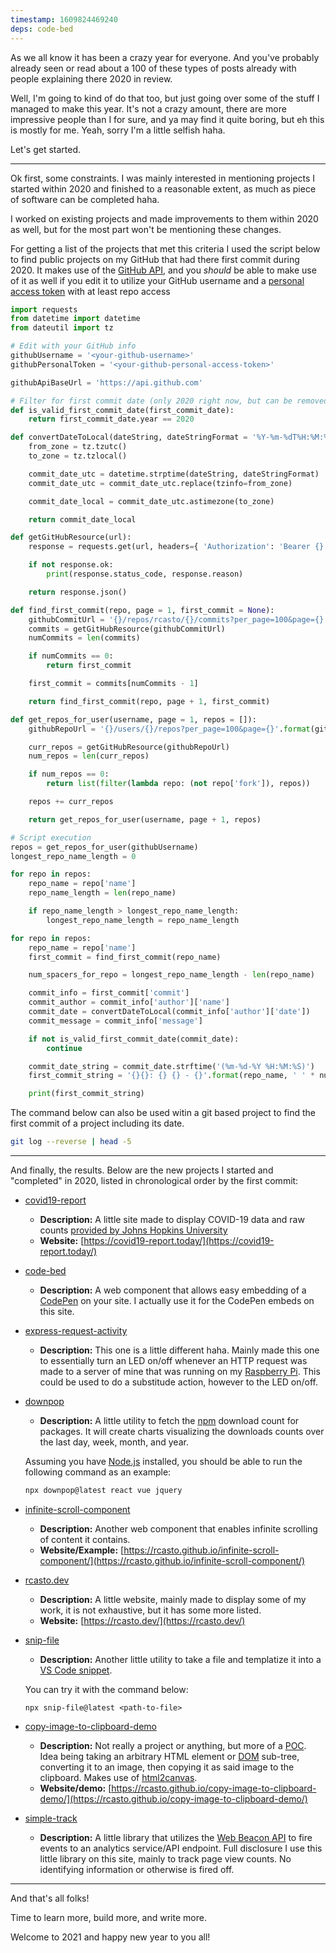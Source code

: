 ```yaml
---
timestamp: 1609824469240
deps: code-bed
---
```


As we all know it has been a crazy year for everyone. And you've probably already seen or read about a 100 of these types of posts already with people explaining there 2020 in review.

Well, I'm going to kind of do that too, but just going over some of the stuff I managed to make this year. It's not a crazy amount, there are more impressive people than I for sure, and ya may find it quite boring, but eh this is mostly for me. Yeah, sorry I'm a little selfish haha.

Let's get started.

---

Ok first, some constraints. I was mainly interested in mentioning projects I started within 2020 and finished to a reasonable extent, as much as piece of software can be completed haha.

I worked on existing projects and made improvements to them within 2020 as well, but for the most part won't be mentioning these changes.

For getting a list of the projects that met this criteria I used the script below to find public projects on my GitHub that had there first commit during 2020. It makes use of the [GitHub API](https://docs.github.com/en/free-pro-team@latest/rest), and you _should_ be able to make use of it as well if you edit it to utilize your GitHub username and a [personal access token](https://docs.github.com/en/free-pro-team@latest/github/authenticating-to-github/creating-a-personal-access-token) with at least repo access

```python
import requests
from datetime import datetime
from dateutil import tz

# Edit with your GitHub info
githubUsername = '<your-github-username>'
githubPersonalToken = '<your-github-personal-access-token>'

githubApiBaseUrl = 'https://api.github.com'

# Filter for first commit date (only 2020 right now, but can be removed/edited)
def is_valid_first_commit_date(first_commit_date):
    return first_commit_date.year == 2020

def convertDateToLocal(dateString, dateStringFormat = '%Y-%m-%dT%H:%M:%SZ'):
    from_zone = tz.tzutc()
    to_zone = tz.tzlocal()

    commit_date_utc = datetime.strptime(dateString, dateStringFormat)
    commit_date_utc = commit_date_utc.replace(tzinfo=from_zone)

    commit_date_local = commit_date_utc.astimezone(to_zone)

    return commit_date_local

def getGitHubResource(url):
    response = requests.get(url, headers={ 'Authorization': 'Bearer {}'.format(githubPersonalToken) })

    if not response.ok:
        print(response.status_code, response.reason)

    return response.json()

def find_first_commit(repo, page = 1, first_commit = None):
    githubCommitUrl = '{}/repos/rcasto/{}/commits?per_page=100&page={}'.format(githubApiBaseUrl, repo, page)
    commits = getGitHubResource(githubCommitUrl)
    numCommits = len(commits)

    if numCommits == 0:
        return first_commit

    first_commit = commits[numCommits - 1]

    return find_first_commit(repo, page + 1, first_commit)

def get_repos_for_user(username, page = 1, repos = []):
    githubRepoUrl = '{}/users/{}/repos?per_page=100&page={}'.format(githubApiBaseUrl, username, page)

    curr_repos = getGitHubResource(githubRepoUrl)
    num_repos = len(curr_repos)

    if num_repos == 0:
        return list(filter(lambda repo: (not repo['fork']), repos))

    repos += curr_repos

    return get_repos_for_user(username, page + 1, repos)

# Script execution
repos = get_repos_for_user(githubUsername)
longest_repo_name_length = 0

for repo in repos:
    repo_name = repo['name']
    repo_name_length = len(repo_name)

    if repo_name_length > longest_repo_name_length:
        longest_repo_name_length = repo_name_length

for repo in repos:
    repo_name = repo['name']
    first_commit = find_first_commit(repo_name)

    num_spacers_for_repo = longest_repo_name_length - len(repo_name)

    commit_info = first_commit['commit']
    commit_author = commit_info['author']['name']
    commit_date = convertDateToLocal(commit_info['author']['date'])
    commit_message = commit_info['message']

    if not is_valid_first_commit_date(commit_date):
        continue

    commit_date_string = commit_date.strftime('(%m-%d-%Y %H:%M:%S)')
    first_commit_string = '{}{}: {} {} - {}'.format(repo_name, ' ' * num_spacers_for_repo, commit_date_string, commit_author, commit_message)

    print(first_commit_string)
```

The command below can also be used witin a git based project to find the first commit of a project including its date.

```bash
git log --reverse | head -5
```

---

And finally, the results. Below are the new projects I started and "completed" in 2020, listed in chronological order by the first commit:

- [covid19-report](https://github.com/rcasto/covid19-report)

  - **Description:** A little site made to display COVID-19 data and raw counts [provided by Johns Hopkins University](https://github.com/CSSEGISandData/COVID-19)
  - **Website:** [https://covid19-report.today/](https://covid19-report.today/)

- [code-bed](https://github.com/rcasto/code-bed)

  - **Description:** A web component that allows easy embedding of a [CodePen](https://codepen.io) on your site. I actually use it for the CodePen embeds on this site.

  <code-bed data-slug-hash="ExVoXKW"></code-bed>

- [express-request-activity](https://github.com/rcasto/express-request-activity)

  - **Description:** This one is a little different haha. Mainly made this one to essentially turn an LED on/off whenever an HTTP request was made to a server of mine that was running on my [Raspberry Pi](https://www.raspberrypi.org/). This could be used to do a substitude action, however to the LED on/off.

- [downpop](https://github.com/rcasto/downpop)

  - **Description:** A little utility to fetch the [npm](https://www.npmjs.com/) download count for packages. It will create charts visualizing the downloads counts over the last day, week, month, and year.

  Assuming you have [Node.js](https://nodejs.org) installed, you should be able to run the following command as an example:

  ```bash
  npx downpop@latest react vue jquery
  ```

- [infinite-scroll-component](https://github.com/rcasto/infinite-scroll-component)

  - **Description:** Another web component that enables infinite scrolling of content it contains.
  - **Website/Example:** [https://rcasto.github.io/infinite-scroll-component/](https://rcasto.github.io/infinite-scroll-component/)

  <code-bed data-slug-hash="eYJxepG" data-height="800"></code-bed>

- [rcasto.dev](https://github.com/rcasto/rcasto.dev)

  - **Description:** A little website, mainly made to display some of my work, it is not exhaustive, but it has some more listed.
  - **Website:** [https://rcasto.dev/](https://rcasto.dev/)

- [snip-file](https://github.com/rcasto/snip-file)

  - **Description:** Another little utility to take a file and templatize it into a [VS Code snippet](https://code.visualstudio.com/docs/editor/userdefinedsnippets).

  You can try it with the command below:

  ```
  npx snip-file@latest <path-to-file>
  ```

- [copy-image-to-clipboard-demo](https://github.com/rcasto/copy-image-to-clipboard-demo)

  - **Description:** Not really a project or anything, but more of a [POC](https://en.wikipedia.org/wiki/Proof_of_concept). Idea being taking an arbitrary HTML element or [DOM](https://en.wikipedia.org/wiki/Document_Object_Model) sub-tree, converting it to an image, then copying it as said image to the clipboard. Makes use of [html2canvas](https://html2canvas.hertzen.com/).
  - **Website/demo:** [https://rcasto.github.io/copy-image-to-clipboard-demo/](https://rcasto.github.io/copy-image-to-clipboard-demo/)

- [simple-track](https://github.com/rcasto/simple-track)

  - **Description:** A little library that utilizes the [Web Beacon API](https://developer.mozilla.org/en-US/docs/Web/API/Beacon_API) to fire events to an analytics service/API endpoint. Full disclosure I use this little library on this site, mainly to track page view counts. No identifying information or otherwise is fired off.

---

And that's all folks!

Time to learn more, build more, and write more.

Welcome to 2021 and happy new year to you all!